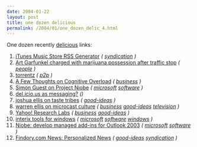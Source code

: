 ```yaml
---
date: 2004-01-22
layout: post
title: one dozen delicious
permalink: /2004/01/one_dozen_delic_4.html
---
```


One dozen recently [delicious](http://del.icio.us/msippey/) links:

1.  [iTunes Music Store RSS Generator](http://phobos.apple.com/WebObjects/MZSearch.woa/wa/MRSS/rssGenerator) _([](http://del.icio.us/msippey/) [syndication](http://del.icio.us/msippey/syndication) )_
2.  [Art Garfunkel charged with marijuana possession after traffic stop](http://www.sfgate.com/cgi-bin/article.cgi?file=/news/archive/2004/01/21/national2159EST0804.DTL) _([](http://del.icio.us/msippey/) [people](http://del.icio.us/msippey/people) )_
3.  [torrentz](http://www.torrentz.com/) _([](http://del.icio.us/msippey/) [p2p](http://del.icio.us/msippey/p2p) )_
4.  [A Few Thoughts on Cognitive Overload](http://icl-server.ucsd.edu/~kirsh/Articles/Overload/published.html) _([](http://del.icio.us/msippey/) [business](http://del.icio.us/msippey/business) )_
5.  [Simon Guest on Project Niobe](http://weblogs.asp.net/smguest/archive/2004/01/18/60079.aspx) _([](http://del.icio.us/msippey/) [microsoft](http://del.icio.us/msippey/microsoft) [software](http://del.icio.us/msippey/software) )_
6.  [del.icio.us as messaging?](http://del.icio.us/url/00e1a783d3fc2334fd3fc8d06f9799d4) _()_
7.  [joshua ellis on taste tribes](http://www.mindjack.com/feature/tastetribes.html) _([](http://del.icio.us/msippey/) [good-ideas](http://del.icio.us/msippey/good-ideas) )_
8.  [warren ellis on microcast culture](http://www.artbomb.net/brainpowered.jsp?col=32&more=false) _([](http://del.icio.us/msippey/) [business](http://del.icio.us/msippey/business) [good-ideas](http://del.icio.us/msippey/good-ideas) [television](http://del.icio.us/msippey/television) )_
9.  [Yahoo! Research Labs](http://labs.yahoo.com/) _([](http://del.icio.us/msippey/) [business](http://del.icio.us/msippey/business) [good-ideas](http://del.icio.us/msippey/good-ideas) )_
10.  [interix tools for windows](http://www.interopsystems.com/tools/) _([](http://del.icio.us/msippey/) [microsoft](http://del.icio.us/msippey/microsoft) [software](http://del.icio.us/msippey/software) [windows](http://del.icio.us/msippey/windows) )_
11.  [Niobe: develop managed add-ins for Outlook 2003](http://www.gotdotnet.com/Community/Workspaces/Workspace.aspx?id=e7071b93-7970-4962-a4c2-d72aa2cfbcff) _([](http://del.icio.us/msippey/) [microsoft](http://del.icio.us/msippey/microsoft) [software](http://del.icio.us/msippey/software) )_
12.  [Findory.com News: Personalized News](http://www.findory.com/cgi-bin/news.cgi) _([](http://del.icio.us/msippey/) [good-ideas](http://del.icio.us/msippey/good-ideas) [syndication](http://del.icio.us/msippey/syndication) )_